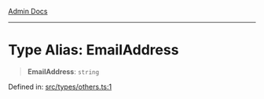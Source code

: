 [Admin Docs](/)

***

# Type Alias: EmailAddress

> **EmailAddress**: `string`

Defined in: [src/types/others.ts:1](https://github.com/PalisadoesFoundation/talawa-admin/blob/main/src/types/others.ts#L1)
